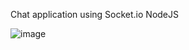 Chat application using Socket.io NodeJS

![image](https://user-images.githubusercontent.com/47223560/133129067-62846677-651b-4d82-824b-ee8c41e97aaa.png)


